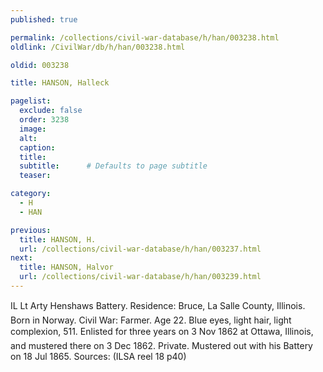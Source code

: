 ```yaml
---
published: true

permalink: /collections/civil-war-database/h/han/003238.html
oldlink: /CivilWar/db/h/han/003238.html

oldid: 003238

title: HANSON, Halleck

pagelist:
  exclude: false
  order: 3238
  image: 
  alt:
  caption:
  title:
  subtitle:      # Defaults to page subtitle
  teaser:

category: 
  - H 
  - HAN

previous:
  title: HANSON, H.
  url: /collections/civil-war-database/h/han/003237.html  
next:
  title: HANSON, Halvor
  url: /collections/civil-war-database/h/han/003239.html   
---
```

IL Lt Arty Henshaw&#146;s Battery. Residence: Bruce, La Salle County, Illinois. Born in Norway. Civil War: Farmer. Age 22. Blue eyes, light hair, light complexion, 5&#146;11&#148;. Enlisted for three years on 3 Nov 1862 at Ottawa, Illinois, and mustered there on 3 Dec 1862. Private. Mustered out with his Battery on 18 Jul 1865. Sources: (ILSA reel 18 p40)